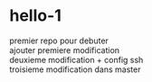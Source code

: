 # hello-1
premier repo pour debuter  
ajouter premiere modification  
deuxieme modification + config ssh  
troisieme modification dans master  

